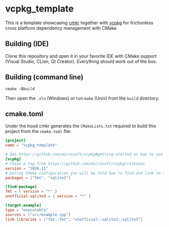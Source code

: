 # vcpkg_template

This is a template showcasing [cmkr](https://github.com/MoAlyousef/cmkr) together with [vcpkg](https://github.com/microsoft/vcpkg) for frictionless cross platform dependency management with CMake.

## Building (IDE)

Clone this repository and open it in your favorite IDE with CMake support (Visual Studio, CLion, Qt Creator). Everything should work out of the box.

## Building (command line)

```
cmake -Bbuild
```

Then open the `.sln` (Windows) or run `make` (Unix) from the `build` directory.

## cmake.toml

Under the hood cmkr generates the `CMakeLists.txt` required to build this project from the `cmake.toml` file:

```toml
[project]
name = "vcpkg_template"

# See https://github.com/microsoft/vcpkg#getting-started on how to use vcpkg
[vcpkg]
# Chose a tag from https://github.com/microsoft/vcpkg/releases
version = "2020.11"
# During CMake configuration you will be told how to find and link to the packages
packages = ["fmt", "sqlite3"]

[find-package]
fmt = { version = "*" }
unofficial-sqlite3 = { version = "*" }

[target.example]
type = "executable"
sources = ["src/example.cpp"]
link-libraries = ["fmt::fmt", "unofficial::sqlite3::sqlite3"]
```
